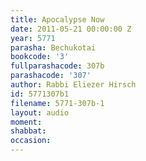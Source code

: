 ```yaml
---
title: Apocalypse Now
date: 2011-05-21 00:00:00 Z
year: 5771
parasha: Bechukotai
bookcode: '3'
fullparashacode: 307b
parashacode: '307'
author: Rabbi Eliezer Hirsch
id: 5771307b1
filename: 5771-307b-1
layout: audio
moment: 
shabbat: 
occasion: 
---
```



